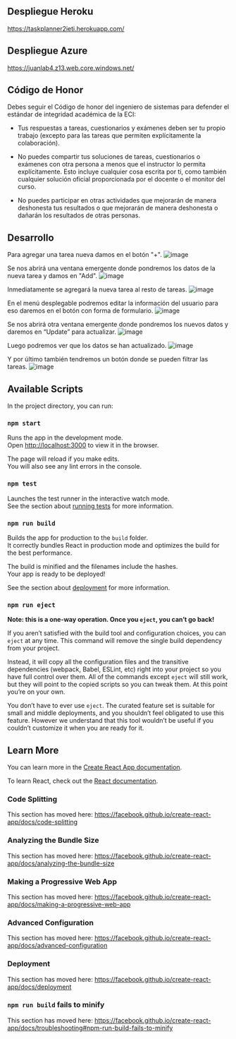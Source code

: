 
## Despliegue Heroku

https://taskplanner2ieti.herokuapp.com/

## Despliegue Azure

https://juanlab4.z13.web.core.windows.net/

## Código de Honor

Debes seguir el Código de honor del ingeniero de sistemas para defender el estándar de integridad académica de la ECI:

- Tus respuestas a tareas, cuestionarios y exámenes deben ser tu propio trabajo (excepto para las tareas que permiten explícitamente la colaboración).

- No puedes compartir tus soluciones de tareas, cuestionarios o exámenes con otra persona a menos que el instructor lo permita explícitamente. Esto incluye cualquier cosa escrita por ti, como también cualquier solución oficial proporcionada por el docente o el monitor del curso.

- No puedes participar en otras actividades que mejorarán de manera deshonesta tus resultados o que mejorarán de manera deshonesta o dañarán los resultados de otras personas.


## Desarrollo

Para agregar una tarea nueva damos en el botón "+".
![image](https://user-images.githubusercontent.com/44879884/92794783-7f425c00-f375-11ea-9734-b328c9b3c443.png)

Se nos abrirá una ventana emergente donde pondremos los datos de la nueva tarea y damos en "Add".
![image](https://user-images.githubusercontent.com/44879884/92795057-b57fdb80-f375-11ea-942b-a9232c2e531e.png)

Inmediatamente se agregará la nueva tarea al resto de tareas.
![image](https://user-images.githubusercontent.com/44879884/92795203-cfb9b980-f375-11ea-91d0-1f07117dd2da.png)

En el menú desplegable podremos editar la información del usuario para eso daremos en el botón con forma de formulario.
![image](https://user-images.githubusercontent.com/44879884/92795298-e4964d00-f375-11ea-845f-00369245a2fc.png)

Se nos abrirá otra ventana emergente donde pondremos los nuevos datos y daremos en “Update” para actualizar.
![image](https://user-images.githubusercontent.com/44879884/92795535-11e2fb00-f376-11ea-8d91-b9e19960ff09.png)

Luego podremos ver que los datos se han actualizado.
![image](https://user-images.githubusercontent.com/44879884/92795599-1dcebd00-f376-11ea-9cb8-d68c220fa911.png)

Y por último también tendremos un botón donde se pueden filtrar las tareas.
![image](https://user-images.githubusercontent.com/44879884/92795918-60909500-f376-11ea-96ee-ca5340e16af5.png)


## Available Scripts

In the project directory, you can run:

### `npm start`

Runs the app in the development mode.<br />
Open [http://localhost:3000](http://localhost:3000) to view it in the browser.

The page will reload if you make edits.<br />
You will also see any lint errors in the console.

### `npm test`

Launches the test runner in the interactive watch mode.<br />
See the section about [running tests](https://facebook.github.io/create-react-app/docs/running-tests) for more information.

### `npm run build`

Builds the app for production to the `build` folder.<br />
It correctly bundles React in production mode and optimizes the build for the best performance.

The build is minified and the filenames include the hashes.<br />
Your app is ready to be deployed!

See the section about [deployment](https://facebook.github.io/create-react-app/docs/deployment) for more information.

### `npm run eject`

**Note: this is a one-way operation. Once you `eject`, you can’t go back!**

If you aren’t satisfied with the build tool and configuration choices, you can `eject` at any time. This command will remove the single build dependency from your project.

Instead, it will copy all the configuration files and the transitive dependencies (webpack, Babel, ESLint, etc) right into your project so you have full control over them. All of the commands except `eject` will still work, but they will point to the copied scripts so you can tweak them. At this point you’re on your own.

You don’t have to ever use `eject`. The curated feature set is suitable for small and middle deployments, and you shouldn’t feel obligated to use this feature. However we understand that this tool wouldn’t be useful if you couldn’t customize it when you are ready for it.

## Learn More

You can learn more in the [Create React App documentation](https://facebook.github.io/create-react-app/docs/getting-started).

To learn React, check out the [React documentation](https://reactjs.org/).

### Code Splitting

This section has moved here: https://facebook.github.io/create-react-app/docs/code-splitting

### Analyzing the Bundle Size

This section has moved here: https://facebook.github.io/create-react-app/docs/analyzing-the-bundle-size

### Making a Progressive Web App

This section has moved here: https://facebook.github.io/create-react-app/docs/making-a-progressive-web-app

### Advanced Configuration

This section has moved here: https://facebook.github.io/create-react-app/docs/advanced-configuration

### Deployment

This section has moved here: https://facebook.github.io/create-react-app/docs/deployment

### `npm run build` fails to minify

This section has moved here: https://facebook.github.io/create-react-app/docs/troubleshooting#npm-run-build-fails-to-minify
